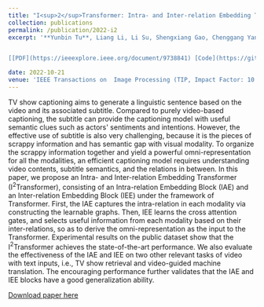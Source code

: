 ```yaml
---
title: "I<sup>2</sup>Transformer: Intra- and Inter-relation Embedding Transformer for TV Show Captioning"
collection: publications 
permalink: /publication/2022-i2
excerpt: '**Yunbin Tu**, Liang Li, Li Su, Shengxiang Gao, Chenggang Yan, Zheng-Jun Zha, Zhengtao Yu, Qingming Huang.


[[PDF](https://ieeexplore.ieee.org/document/9738841) [Code](https://github.com/tuyunbin/I2Transformer)]'

date: 2022-10-21
venue: 'IEEE Transactions on  Image Processing (TIP, Impact Factor: 10.6), 31: 3565-3577, March'
---
```


TV show captioning aims to generate a linguistic sentence based on the video and its associated subtitle. Compared to purely video-based captioning, the subtitle can provide the captioning model with useful semantic clues such as actors' sentiments and intentions. However, the effective use of subtitle is also very challenging, because it is the pieces of scrappy information and has semantic gap with visual modality. 
To organize the scrappy information together and yield a powerful omni-representation for all the modalities, an efficient captioning model requires understanding video contents, subtitle semantics, and the relations in between. In this paper, we propose an Intra- and Inter-relation Embedding Transformer (I<sup>2</sup>Transformer), consisting of an Intra-relation Embedding Block (IAE) and an Inter-relation Embedding Block (IEE) under the framework of Transformer. First, the IAE captures the intra-relation in each modality via constructing the learnable graphs. Then, IEE learns the cross attention gates, and selects useful information from each modality based on their inter-relations, so as to derive the omni-representation as the input to the Transformer. Experimental results on the public dataset show that the I$^{2}$Transformer achieves the state-of-the-art performance. We also evaluate the effectiveness of the IAE and IEE on two other relevant tasks of video with text inputs, i.e., TV show retrieval and video-guided machine translation. The encouraging performance further validates that the IAE and IEE blocks have a good generalization ability. 

[Download paper here](https://ieeexplore.ieee.org/document/9738841)
